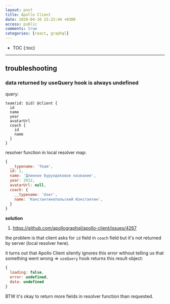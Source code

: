 ```yaml
---
layout: post
title: Apollo Client
date: 2020-04-16 15:22:44 +0300
access: public
comments: true
categories: [react, graphql]
---
```


<!-- more -->

<!-- prettier-ignore -->
* TOC
{:toc}
<hr>

## troubleshooting

### data returned by useQuery hook is always undefined

query:

```
team(id: $id) @client {
  id
  name
  year
  avatarUrl
  coach {
    id
    name
  }
}
```

resolver function in local resolver map:

```javascript
{
  __typename: 'Team',
  id: 1,
  name: 'Длинное бурундоковое название',
  year: 2012,
  avatarUrl: null,
  coach: {
    __typename: 'User',
    name: 'Константинопольский Константин',
  }
}
```

**solution**

1. <https://github.com/apollographql/apollo-client/issues/4267>

the problem is that client asks for `id` field in `coach` field but it's not
returned by server (local resolver here).

it turns out that Apollo Client silently ignores this error without telling
us that something went wrong => `useQuery` hook returns this result object:

```javascript
{
  loading: false,
  error: undefined,
  data: undefined
}
```

BTW it's okay to return more fields in resolver function than requested.
